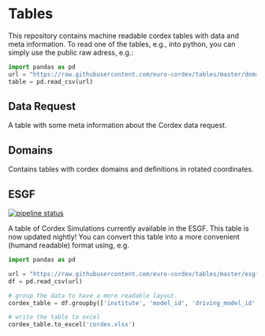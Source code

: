 # Tables
This repository contains machine readable cordex tables with data and meta information.
To read one of the tables, e.g., into python, you can simply use the public raw adress, e.g.:

```python
import pandas as pd
url = "https://raw.githubusercontent.com/euro-cordex/tables/master/domains/cordex.csv"
table = pd.read_csv(url)
```

## Data Request

A table with some meta information about the Cordex data request.


## Domains

Contains tables with cordex domains and definitions in rotated coordinates.

## ESGF

[![pipeline status](http://git.gerics.de/Lars.Buntemeyer/schedule-test/badges/master/pipeline.svg)](http://git.gerics.de/Lars.Buntemeyer/schedule-test/commits/master)

A table of Cordex Simulations currently available in the ESGF. This table is now updated
nightly! You can convert this table into a more convenient (humand readable) format using, e.g.


```python
import pandas as pd

url = "https://raw.githubusercontent.com/euro-cordex/tables/master/esgf/euro-cordex-esgf.csv"
df = pd.read_csv(url)

# group the data to have a more readable layout.
cordex_table = df.groupby(['institute', 'model_id', 'driving_model_id', 'experiment_id', 'member', 'frequency', 'domain'])['variable'].apply(list)

# write the table to excel
cordex_table.to_excel('cordex.xlsx')
```
